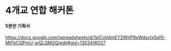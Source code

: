 # 4개교 연합 해커톤

#### 5분반 기획서
https://docs.google.com/spreadsheets/d/1sICoVdmEY2WhP9xWdsvtx5sf0-MiFbCQPmU-wQLQM2Q/edit#gid=1353416037
